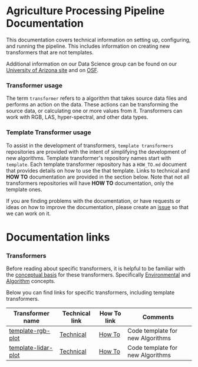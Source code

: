 # Agriculture Processing Pipeline Documentation
This documentation covers technical information on setting up, configuring, and running the pipeline.
This includes information on creating new transformers that are not templates.

Additional information on our Data Science group can be found on our [University of Arizona site](https://datascience.cals.arizona.edu/) and on [OSF](https://osf.io/emq9s/).

### Transformer usage
The term `transformer` refers to a algorithm that takes source data files and performs an action on the data.
These actions can be transforming the source data, or calculating one or more values from it.
Transformers can work with RGB, LAS, hyper-spectral, and other data types.

### Template Transformer usage
To assist in the development of transformers, `template transformers` repositories are provided with the intent of simplifying the development of new algorithms.
Template transformer's repository names start with `template`.
Each template transformer repository has a `HOW_TO.md` document that provides details on how to use the that template.
Links to technical and **HOW TO** documentation are provided in the section below.
Note that not all transformers repositories will have **HOW TO** documentation, only the template ones.

If you are finding problems with the documentation, or have requests or ideas on how to improve the documentation, please create an [issue](https://github.com/AgPipeline/computing-pipeline/issues/new/choose) so that we can work on it.

# Documentation links
<!-- Please provide links to the documents listed below -->
<!-- Use the repository name in the "Transformer name" column" -->

### Transformers 
Before reading about specific transformers, it is helpful to be familiar with the [conceptual basis](https://agpipeline.github.io/transformers/transformers) for these transformers.
Specifically [Environmental](https://agpipeline.github.io/transformers/environment) and [Algorithm](https://agpipeline.github.io/transformers/algorithm) concepts.

Below you can find links for specific transformers, including template transformers.

| Transformer name | Technical link | How To link | Comments |
| ---------------- | -------------- | ----------- | -------- |
| [template-rgb-plot](https://github.com/AgPipeline/template-rgb-plot) | [Technical](https://agpipeline.github.io/transformers/template_rgb_plot) | [How To](https://github.com/AgPipeline/template-rgb-plot/blob/master/HOW_TO.md) | Code template for new Algorithms |
| [template-lidar-plot](https://github.com/AgPipeline/template-lidar-plot) | [Technical](https://agpipeline.github.io/transformers/template_lidar_plot) | [How To](https://github.com/AgPipeline/template-lidar-plot/blob/master/HOW_TO.md) | Code template for new Algorithms |